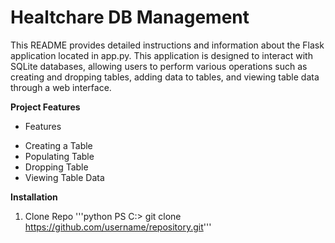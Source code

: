 # Healtchare DB Management

This README provides detailed instructions and information about the Flask application located in app.py. This application is designed to interact with SQLite databases, allowing users to perform various operations such as creating and dropping tables, adding data to tables, and viewing table data through a web interface.

**Project Features**
* Features
+ Creating a Table
+ Populating Table
+ Dropping Table
+ Viewing Table Data

**Installation**

1. Clone Repo
'''python
PS C:\> git clone https://github.com/username/repository.git'''


